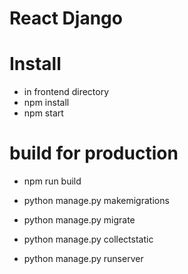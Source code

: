 # React Django

# Install
* in frontend directory
* npm install
* npm start

# build for production
* npm run build

* python manage.py makemigrations
* python manage.py migrate
* python manage.py collectstatic
* python manage.py runserver


